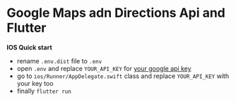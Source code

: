 # Google Maps adn Directions Api and Flutter

**IOS Quick start**
- rename `.env.dist` file to `.env`
- open `.env` and replace `YOUR_API_KEY` for [your google api key](https://developers.google.com/maps/documentation/javascript/get-api-key) 
- go to  `ios/Runner/AppDelegate.swift` class and replace `YOUR_API_KEY` with your key too
- finally `flutter run`

